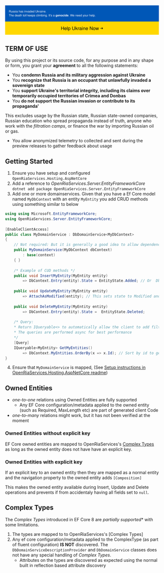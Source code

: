 ﻿[![Stand With Ukraine](https://raw.githubusercontent.com/vshymanskyy/StandWithUkraine/main/banner2-direct.svg)](https://vshymanskyy.github.io/StandWithUkraine)


## TERM OF USE

By using this project or its source code, for any purpose and in any shape or form, you grant your **agreement** to all the following statements:

- You **condemn Russia and its military aggression against Ukraine**
- You **recognize that Russia is an occupant that unlawfully invaded a sovereign state**
- You **support Ukraine's territorial integrity, including its claims over temporarily occupied territories of Crimea and Donbas**
- You **do not support the Russian invasion or contribute to its propaganda'**

This excludes usage by the Russian state, Russian state-owned companies, Russian education who spread propaganda instead of truth, anyone who work with the *filtration camps*, or finance the war by importing Russian oil or gas.

- You allow anonymized telemetry to collected and sent during the preview releases to gather feedback about usage



## Getting Started

1. Ensure you have setup and configured `OpenRiaServices.Hosting.AspNetCore`
2. Add a reference to *OpenRiaServices.Server.EntityFrameworkCore*
    `dotnet add package OpenRiaServices.Server.EntityFrameworkCore`
3. Add one or more domainservices. 
Given that you have a Ef Core model named `MyDbContext` with an entity `MyEntity` you add CRUD methods using something similar to below

```csharp
using using Microsoft.EntityFrameworkCore;
using OpenRiaServices.Server.EntityFrameworkCore;

[EnableClientAccess]
public class MyDomainService : DbDomainService<MyDbContext>
{
    // Not required: But it is generally a good idea to allow dependency injection of DbContext
    public MyDomainService(MyDbContext dbContext)
        : base(context)
    { }

    /* Example of CUD methods */
    public void InsertMyEntity(MyEntity entity)
        => DbContext.Entry(entity).State = EntityState.Added; // Or  DbContext.Add, but it might add related entities differently

    public void UpdateMyEntity(MyEntity entity)
        => AttachAsModified(entity); // This sets state to Modified and set modified status on individual properties based on client changes and if `RountTripOriginal` attribute is specified or not

    public void DeleteMyEntity(MyEntity entity)
        => DbContext.Entry(entity).State =  EntityState.Deleted;

    /* Query: 
    * Return IQueryable<> to automatically allow the client to add filtering, paging etc. 
    * The queries are performed async for best performance
    */
    [Query]
    IQueryable<MyEntity> GetMyEntities()
        => DbContext.MyEntities.OrderBy(x => x.Id); // Sort by id to get stable Skip/Take if client does paging
}
```
4. Ensure that `MyDomainService` is mapped, (See [Setup instructions in OpenRiaServices.Hosting.AspNetCore readme](https://www.nuget.org/packages/OpenRiaServices.Hosting.AspNetCore))


## Owned Entities

* *one-to-one* relations using Owned Entities are fully supported
   * Any EF Core configuration/metadata applied to the owned entity (such as Required, MaxLength etc) are part of generated client Code
* *one-to-many* relations might work, but it has not been verified at the moment

### Owned Entities without explicit key
EF Core owned entities are mapped to OpenRiaServices's [Complex Types](https://openriaservices.gitbook.io/openriaservices/ee707348/ee707356/gg602753) as long as the owned entity does not have have an explicit key.


### Owned Entities with explicit key
If an explicit key to an owned entity then they are mapped as a normal entity and the navigation property to the owned entity adds `[Composition]` 

This makes the owned entity available during Insert, Update and Delete operations and prevents if from accidentaly having all fields set to `null`.

## Complex Types

The *Complex Types* introduced in EF Core 8 are *partially supported** with some limitations.

1. The types are mapped to to OpenRiaServices's [Complex Types]
2. Any ef core configuration/metadata applied to the ComplexType (as part of fluent configuration) **IS NOT** discovered.
The `DbDomainServiceDescriptionProvider` and `DbDomainService` classes does not have any special handling of *Complex Types*.
    * Attributes on the types are discovered as expected using the normal built in reflection based attribute discovery
